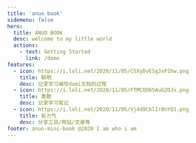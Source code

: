 ```yaml
---
title: 'anuo book'
sidemenu: false
hero:
  title: ANUO BOOK
  desc: welcome to my little world
  actions:
    - text: Getting Started
      link: /demo
features:
  - icon: https://i.loli.net/2020/11/05/C5XyDvESgJxP1hw.png
    title: 聪明
    desc: 记录学习编写dumi文档的过程
  - icon: https://i.loli.net/2020/11/05/FTMCUD6SAuGZOJx.png
    title: 勇敢
    desc: 记录学习笔记
  - icon: https://i.loli.net/2020/11/05/Vj4d9CblIr8nYQ1.png
    title: 有力气
    desc: 分享工具/网站/文章等
footer: anuo-mini-book @2020 I am who i am
---
```


<!-- 词云，之后更改为相关技术标签 -->
<code src="../components/cloud/cloud.tsx" inline />
